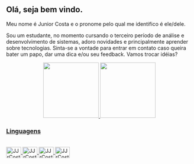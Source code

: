 ## Olá, seja bem vindo.

Meu nome é Junior Costa e o pronome pelo qual me identifico é ele/dele.

Sou um estudante, no momento cursando o terceiro período de análise e desenvolvimento de sistemas, adoro novidades e principalmente aprender sobre tecnologias. Sinta-se a vontade para entrar em contato caso queira bater um papo, dar uma dica e/ou seu feedback. Vamos trocar idéias? 

<div align="center">
  <a href="https://github.com/JJrCosta">
  <img height="150em" src="https://github-readme-stats.vercel.app/api?username=JJrCosta&show_icons=true&theme=merko&include_all_commits=true&count_private=true&locale=pt-br"/>
  <img height="150em" src="https://github-readme-stats.vercel.app/api/top-langs/?username=JJrCosta&layout=compact&langs_count=7&theme=merko&locale=pt-br"/>
</div>
  
### Linguagens
  
<div style="display: inline_block"><br> 
  <img align="center" alt="JJrCosta-HTML" height="30" width="40" src="https://cdn.jsdelivr.net/gh/devicons/devicon/icons/html5/html5-original.svg">
  <img align="center" alt="JJrCosta-CSS" height="30" width="40" src="https://cdn.jsdelivr.net/gh/devicons/devicon/icons/css3/css3-original.svg">
  <img align="center" alt="JJrCosta-Js" height="30" width="40" src="https://cdn.jsdelivr.net/gh/devicons/devicon/icons/javascript/javascript-original.svg">  
  <img align="center" alt="JJrCosta-Python" height="30" width="40" src="https://cdn.jsdelivr.net/gh/devicons/devicon/icons/python/python-original.svg">
</div>
